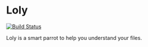 # Loly 
[![Build Status](https://travis-ci.org/mzaferyahsi/loly.svg?branch=master)](https://travis-ci.org/mzaferyahsi/loly)

Loly is a smart parrot to help you understand your files.
